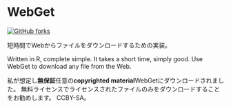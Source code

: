 # WebGet

[![GitHub forks](https://img.shields.io/github/forks/Tyler887/WebGet?label=Fork&style=social)](https://github.com/Tyler887/WebGet/fork)

短時間でWebからファイルをダウンロードするための実装。

Written in R, complete simple. It takes a short time, simply good. Use WebGet to
download any file from the Web.

私が想定し**無保証**任意の**copyrighted material**WebGetにダウンロードされました。
無料ライセンスでライセンスされたファイルのみをダウンロードすることをお勧めします。
CCBY-SA。
